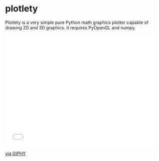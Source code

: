 # plotlety
Plotlety is a very simple pure Python math graphics plotter capable of drawing 2D and 3D graphics. It requires PyOpenGL and numpy.

<iframe src="//giphy.com/embed/l0MYQDT790c2lon1m" width="480" height="360" frameBorder="0" class="giphy-embed" allowFullScreen></iframe><p><a href="https://giphy.com/gifs/l0MYQDT790c2lon1m">via GIPHY</a></p>
